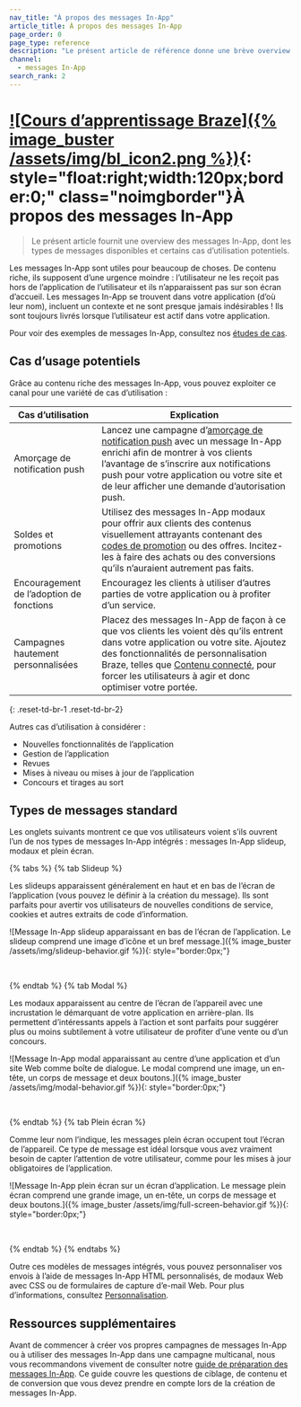```yaml
---
nav_title: "À propos des messages In-App"
article_title: À propos des messages In-App
page_order: 0
page_type: reference
description: "Le présent article de référence donne une brève overview des messages In-App."
channel:
  - messages In-App
search_rank: 2
---
```


# [![Cours d’apprentissage Braze]({% image_buster /assets/img/bl_icon2.png %})](https://learning.braze.com/messaging-channels-in-app-in-browser){: style="float:right;width:120px;border:0;" class="noimgborder"}À propos des messages In-App

> Le présent article fournit une overview des messages In-App, dont les types de messages disponibles et certains cas d’utilisation potentiels.

Les messages In-App sont utiles pour beaucoup de choses. De contenu riche, ils supposent d’une urgence moindre : l’utilisateur ne les reçoit pas hors de l’application de l’utilisateur et ils n’apparaissent pas sur son écran d’accueil. Les messages In-App se trouvent dans votre application (d’où leur nom), incluent un contexte et ne sont presque jamais indésirables ! Ils sont toujours livrés lorsque l’utilisateur est actif dans votre application.

Pour voir des exemples de messages In-App, consultez nos [études de cas][1].

## Cas d’usage potentiels

Grâce au contenu riche des messages In-App, vous pouvez exploiter ce canal pour une variété de cas d’utilisation :

| Cas d’utilisation | Explication |
| --- | --- |
| Amorçage de notification push | Lancez une campagne d’[amorçage de notification push][2] avec un message In-App enrichi afin de montrer à vos clients l’avantage de s’inscrire aux notifications push pour votre application ou votre site et de leur afficher une demande d’autorisation push.
| Soldes et promotions | Utilisez des messages In-App modaux pour offrir aux clients des contenus visuellement attrayants contenant des [codes de promotion][6] ou des offres. Incitez-les à faire des achats ou des conversions qu’ils n’auraient autrement pas faits. |
| Encouragement de l’adoption de fonctions | Encouragez les clients à utiliser d’autres parties de votre application ou à profiter d’un service. |
| Campagnes hautement personnalisées | Placez des messages In-App de façon à ce que vos clients les voient dès qu’ils entrent dans votre application ou votre site. Ajoutez des fonctionnalités de personnalisation Braze, telles que [Contenu connecté][3], pour forcer les utilisateurs à agir et donc optimiser votre portée.
{: .reset-td-br-1 .reset-td-br-2}

Autres cas d’utilisation à considérer :

- Nouvelles fonctionnalités de l’application
- Gestion de l’application
- Revues
- Mises à niveau ou mises à jour de l’application
- Concours et tirages au sort

## Types de messages standard

Les onglets suivants montrent ce que vos utilisateurs voient s’ils ouvrent l’un de nos types de messages In-App intégrés : messages In-App slideup, modaux et plein écran.

{% tabs %}
{% tab Slideup %}

Les slideups apparaissent généralement en haut et en bas de l’écran de l’application (vous pouvez le définir à la création du message). Ils sont parfaits pour avertir vos utilisateurs de nouvelles conditions de service, cookies et autres extraits de code d’information.

![Message In-App slideup apparaissant en bas de l’écran de l’application. Le slideup comprend une image d’icône et un bref message.]({% image_buster /assets/img/slideup-behavior.gif %}){: style="border:0px;"}

<br>

{% endtab %}
{% tab Modal %}

Les modaux apparaissent au centre de l’écran de l’appareil avec une incrustation le démarquant de votre application en arrière-plan. Ils permettent d’intéressants appels à l’action et sont parfaits pour suggérer plus ou moins subtilement à votre utilisateur de profiter d’une vente ou d’un concours.

![Message In-App modal apparaissant au centre d’une application et d’un site Web comme boîte de dialogue. Le modal comprend une image, un en-tête, un corps de message et deux boutons.]({% image_buster /assets/img/modal-behavior.gif %}){: style="border:0px;"}

<br>

{% endtab %}
{% tab Plein écran %}

Comme leur nom l’indique, les messages plein écran occupent tout l’écran de l’appareil. Ce type de message est idéal lorsque vous avez vraiment besoin de capter l’attention de votre utilisateur, comme pour les mises à jour obligatoires de l’application.

![Message In-App plein écran sur un écran d’application. Le message plein écran comprend une grande image, un en-tête, un corps de message et deux boutons.]({% image_buster /assets/img/full-screen-behavior.gif %}){: style="border:0px;"}

<br>

{% endtab %}
{% endtabs %}

Outre ces modèles de messages intégrés, vous pouvez personnaliser vos envois à l’aide de messages In-App HTML personnalisés, de modaux Web avec CSS ou de formulaires de capture d’e-mail Web. Pour plus d’informations, consultez [Personnalisation][4].

## Ressources supplémentaires

Avant de commencer à créer vos propres campagnes de messages In-App ou à utiliser des messages In-App dans une campagne multicanal, nous vous recommandons vivement de consulter notre [guide de préparation des messages In-App][5]. Ce guide couvre les questions de ciblage, de contenu et de conversion que vous devez prendre en compte lors de la création de messages In-App.


[1]: https://www.braze.com/customers
[2]: {{site.baseurl}}/user_guide/message_building_by_channel/push/best_practices/creating_custom_opt-in_prompts/
[3]: {{site.baseurl}}/user_guide/personalization_and_dynamic_content/connected_content/
[4]: {{site.baseurl}}/user_guide/message_building_by_channel/in-app_messages/customize/
[5]: {{site.baseurl}}/user_guide/message_building_by_channel/in-app_messages/best_practices/prep_guide/
[6]: {{site.baseurl}}/user_guide/personalization_and_dynamic_content/promotion_codes/
